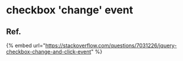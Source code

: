# checkbox 'change' event

## Ref.

{% embed url="https://stackoverflow.com/questions/7031226/jquery-checkbox-change-and-click-event" %}



